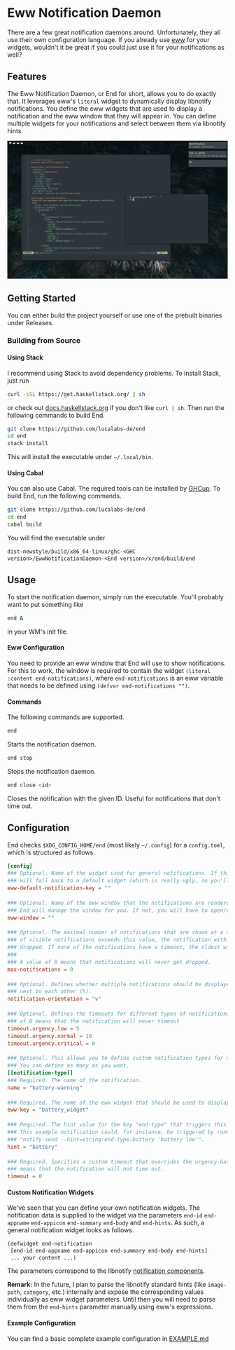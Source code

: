 # Eww Notification Daemon

There are a few great notification daemons around. Unfortunately, they all use their own configuration language. 
If you already use [eww](https://github.com/elkowar/eww) for your widgets, wouldn't it be great if you could just use it for your notifications as well?

## Features
The Eww Notification Daemon, or End for short, allows you to do exactly that. It leverages eww's `literal` widget to dynamically display 
libnotify notifications. You define the eww widgets that are used to display a notification and the eww window that they will appear in. You can 
define multiple widgets for your notifications and select between them via libnotify hints. 

![Basic Eww Notifications](.github/basic.png)

## Getting Started
You can either build the project yourself or use one of the prebuilt binaries under Releases.

### Building from Source

#### Using Stack
I recommend using Stack to avoid dependency problems. To install Stack, just run

```bash
curl -sSL https://get.haskellstack.org/ | sh
```
or check out [docs.haskellstack.org](https://docs.haskellstack.org/en/stable/install_and_upgrade/#manual-download) if you don't like `curl | sh`. 
Then run the following commands to build End. 

```bash
git clone https://github.com/lucalabs-de/end
cd end
stack install
```

This will install the executable under `~/.local/bin`.

#### Using Cabal
You can also use Cabal. The required tools can be installed by [GHCup](https://www.haskell.org/ghcup/).
To build End, run the following commands.

```bash
git clone https://github.com/lucalabs-de/end
cd end
cabal build
```
You will find the executable under 
```
dist-newstyle/build/x86_64-linux/ghc-<GHC version>/EwwNotificationDaemon-<End version>/x/end/build/end
```

## Usage
To start the notification daemon, simply run the executable. You'll probably want to put something like
```bash
end &
```
in your WM's init file. 

#### Eww Configuration
You need to provide an eww window that End will use to show notifications. For this to work, the window is required 
to contain the widget `(literal :content end-notifications)`, where `end-notifications` is an eww variable that needs to be defined using `(defvar end-notifications "")`.

#### Commands
The following commands are supported.

```bash
end
```
Starts the notification daemon.

```bash
end stop
```
Stops the notification daemon.

```bash
end close <id>
```
Closes the notification with the given ID. Useful for notifications that don't time out.

## Configuration
End checks `$XDG_CONFIG_HOME/end` (most likely `~/.config`) for a `config.toml`, which is structured as follows.

```toml
[config]
### Optional. Name of the widget used for general notifications. If this is not supplied, End 
### will fall back to a default widget (which is really ugly, so you'll want to set this ^^).
eww-default-notification-key = ""

### Optional. Name of the eww window that the notifications are rendered in. If this is set,
### End will manage the window for you. If not, you will have to open/close it yourself. 
eww-window = ""

### Optional. The maximal number of notifications that are shown at a time. When the current number
### of visible notifications exceeds this value, the notification with the soonest timeout will be 
### dropped. If none of the notifications have a timeout, the oldest will be dropped.
###
### A value of 0 means that notifications will never get dropped.
max-notifications = 0

### Optional. Defines whether multiple notifications should be displayed above each other (v) or
### next to each other (h).
notification-orientation = "v"

### Optional. Defines the timeouts for different types of notifications in seconds. A value 
### of 0 means that the notification will never timeout
timeout.urgency.low = 5
timeout.urgency.normal = 10
timeout.urgency.critical = 0

### Optional. This allows you to define custom notification types for special purposes.
### You can define as many as you want.
[[notification-type]]
### Required. The name of the notification. 
name = "battery-warning"

### Required. The name of the eww widget that should be used to display this type of notification.
eww-key = "battery_widget" 

### Required. The hint value for the key "end-type" that triggers this type of notification.
### This example notification could, for instance, be triggered by running 
### "notify-send --hint=string:end-type:battery 'battery low'".
hint = "battery"

### Required. Specifies a custom timeout that overrides the urgency-based value. Again, a value of 0
### means that the notification will not time out.
timeout = 0

```
#### Custom Notification Widgets
We've seen that you can define your own notification widgets. 
The notification data is supplied to the widget via the parameters `end-id` `end-appname` `end-appicon` `end-summary` `end-body` and `end-hints`.
As such, a general notification widget looks as follows.

```yuck
(defwidget end-notification 
 [end-id end-appname end-appicon end-summary end-body end-hints]
 ... your content ...)
```

The parameters correspond to the libnotify [notification components](https://specifications.freedesktop.org/notification-spec/notification-spec-latest.html#basic-design).

**Remark:**
In the future, I plan to parse the libnotify standard hints (like `image-path`, `category`, etc.) internally and expose the corresponding values
individually as eww widget parameters. Until then you will need to parse them from the `end-hints` parameter manually using eww's expressions.

#### Example Configuration 
You can find a basic complete example configuration in [EXAMPLE.md](EXAMPLE.md)

